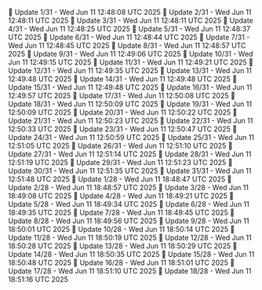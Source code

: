 📌 Update 1/31 - Wed Jun 11 12:48:08 UTC 2025
📌 Update 2/31 - Wed Jun 11 12:48:11 UTC 2025
📌 Update 3/31 - Wed Jun 11 12:48:11 UTC 2025
📌 Update 4/31 - Wed Jun 11 12:48:25 UTC 2025
📌 Update 5/31 - Wed Jun 11 12:48:37 UTC 2025
📌 Update 6/31 - Wed Jun 11 12:48:44 UTC 2025
📌 Update 7/31 - Wed Jun 11 12:48:45 UTC 2025
📌 Update 8/31 - Wed Jun 11 12:48:57 UTC 2025
📌 Update 9/31 - Wed Jun 11 12:49:06 UTC 2025
📌 Update 10/31 - Wed Jun 11 12:49:15 UTC 2025
📌 Update 11/31 - Wed Jun 11 12:49:21 UTC 2025
📌 Update 12/31 - Wed Jun 11 12:49:35 UTC 2025
📌 Update 13/31 - Wed Jun 11 12:49:48 UTC 2025
📌 Update 14/31 - Wed Jun 11 12:49:48 UTC 2025
📌 Update 15/31 - Wed Jun 11 12:49:48 UTC 2025
📌 Update 16/31 - Wed Jun 11 12:49:57 UTC 2025
📌 Update 17/31 - Wed Jun 11 12:50:08 UTC 2025
📌 Update 18/31 - Wed Jun 11 12:50:09 UTC 2025
📌 Update 19/31 - Wed Jun 11 12:50:09 UTC 2025
📌 Update 20/31 - Wed Jun 11 12:50:22 UTC 2025
📌 Update 21/31 - Wed Jun 11 12:50:23 UTC 2025
📌 Update 22/31 - Wed Jun 11 12:50:33 UTC 2025
📌 Update 23/31 - Wed Jun 11 12:50:47 UTC 2025
📌 Update 24/31 - Wed Jun 11 12:50:59 UTC 2025
📌 Update 25/31 - Wed Jun 11 12:51:05 UTC 2025
📌 Update 26/31 - Wed Jun 11 12:51:10 UTC 2025
📌 Update 27/31 - Wed Jun 11 12:51:14 UTC 2025
📌 Update 28/31 - Wed Jun 11 12:51:19 UTC 2025
📌 Update 29/31 - Wed Jun 11 12:51:23 UTC 2025
📌 Update 30/31 - Wed Jun 11 12:51:35 UTC 2025
📌 Update 31/31 - Wed Jun 11 12:51:48 UTC 2025
📌 Update 1/28 - Wed Jun 11 18:48:47 UTC 2025
📌 Update 2/28 - Wed Jun 11 18:48:57 UTC 2025
📌 Update 3/28 - Wed Jun 11 18:49:08 UTC 2025
📌 Update 4/28 - Wed Jun 11 18:49:21 UTC 2025
📌 Update 5/28 - Wed Jun 11 18:49:34 UTC 2025
📌 Update 6/28 - Wed Jun 11 18:49:35 UTC 2025
📌 Update 7/28 - Wed Jun 11 18:49:45 UTC 2025
📌 Update 8/28 - Wed Jun 11 18:49:56 UTC 2025
📌 Update 9/28 - Wed Jun 11 18:50:01 UTC 2025
📌 Update 10/28 - Wed Jun 11 18:50:14 UTC 2025
📌 Update 11/28 - Wed Jun 11 18:50:19 UTC 2025
📌 Update 12/28 - Wed Jun 11 18:50:28 UTC 2025
📌 Update 13/28 - Wed Jun 11 18:50:29 UTC 2025
📌 Update 14/28 - Wed Jun 11 18:50:35 UTC 2025
📌 Update 15/28 - Wed Jun 11 18:50:48 UTC 2025
📌 Update 16/28 - Wed Jun 11 18:51:01 UTC 2025
📌 Update 17/28 - Wed Jun 11 18:51:10 UTC 2025
📌 Update 18/28 - Wed Jun 11 18:51:16 UTC 2025
